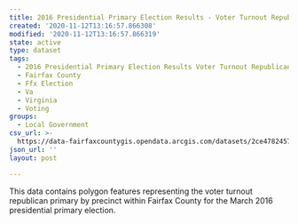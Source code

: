 ```yaml
---
title: 2016 Presidential Primary Election Results - Voter Turnout Republican Primary
created: '2020-11-12T13:16:57.866308'
modified: '2020-11-12T13:16:57.866319'
state: active
type: dataset
tags:
  - 2016 Presidential Primary Election Results Voter Turnout Republican Primary
  - Fairfax County
  - Ffx Election
  - Va
  - Virginia
  - Voting
groups:
  - Local Government
csv_url: >-
  https://data-fairfaxcountygis.opendata.arcgis.com/datasets/2ce4782457b14d85a1b0afe51a42cd1a_3.csv?outSR=%7B%22latestWkid%22%3A2283%2C%22wkid%22%3A102746%7D
json_url: ''
layout: post

---
```

This data contains polygon features representing the voter turnout republican primary by precinct within Fairfax County for the March 2016 presidential primary election.
